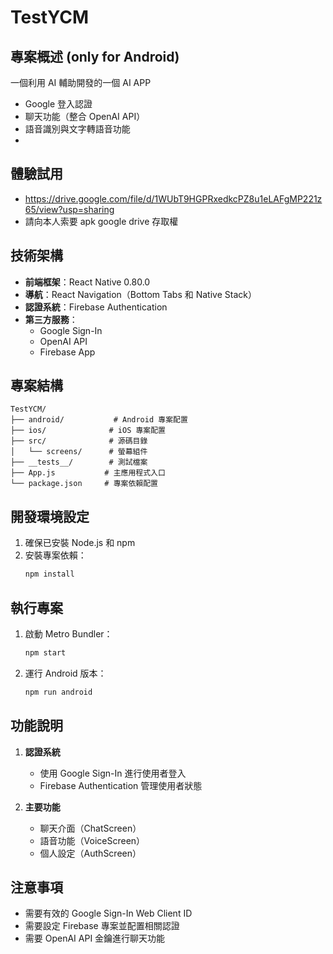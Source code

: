 # TestYCM

## 專案概述 (only for Android)
一個利用 AI 輔助開發的一個 AI APP
- Google 登入認證
- 聊天功能（整合 OpenAI API）
- 語音識別與文字轉語音功能
- 
## 體驗試用
- https://drive.google.com/file/d/1WUbT9HGPRxedkcPZ8u1eLAFgMP221z65/view?usp=sharing
- 請向本人索要 apk google drive 存取權
  
## 技術架構
- **前端框架**：React Native 0.80.0
- **導航**：React Navigation（Bottom Tabs 和 Native Stack）
- **認證系統**：Firebase Authentication
- **第三方服務**：
  - Google Sign-In
  - OpenAI API
  - Firebase App

## 專案結構
```
TestYCM/
├── android/           # Android 專案配置
├── ios/              # iOS 專案配置
├── src/              # 源碼目錄
│   └── screens/      # 螢幕組件
├── __tests__/        # 測試檔案
├── App.js           # 主應用程式入口
└── package.json     # 專案依賴配置
```

## 開發環境設定
1. 確保已安裝 Node.js 和 npm
2. 安裝專案依賴：
   ```bash
   npm install
   ```

## 執行專案
1. 啟動 Metro Bundler：
   ```bash
   npm start
   ```

2. 運行 Android 版本：
   ```bash
   npm run android
   ```

## 功能說明
1. **認證系統**
   - 使用 Google Sign-In 進行使用者登入
   - Firebase Authentication 管理使用者狀態

2. **主要功能**
   - 聊天介面（ChatScreen）
   - 語音功能（VoiceScreen）
   - 個人設定（AuthScreen）

## 注意事項
- 需要有效的 Google Sign-In Web Client ID
- 需要設定 Firebase 專案並配置相關認證
- 需要 OpenAI API 金鑰進行聊天功能
